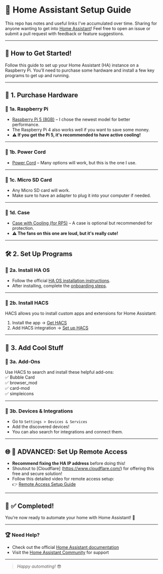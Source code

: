 # 🏡 Home Assistant Setup Guide

 This repo has notes and useful links I've accumulated over time. Sharing for anyone wanting to get into [Home Assistant](https://www.home-assistant.io/)! Feel free to open an issue or submit a pull request with feedback or feature suggestions.

---

## 🚀 **How to Get Started!**

Follow this guide to set up your Home Assistant (HA) instance on a Raspberry Pi. You'll need to purchase some hardware and install a few key programs to get up and running.

---

## 🛒 **1. Purchase Hardware**

### 🔹 **1a. Raspberry Pi**
- [Raspberry Pi 5 (8GB)](https://www.amazon.com/dp/B0CK2FCG1K?ref=ppx_yo2ov_dt_b_fed_asin_title) – I chose the newest model for better performance.  
- The Raspberry Pi 4 also works well if you want to save some money.  
- **⚠️ If you get the Pi 5, it's recommended to have active cooling!**  

---

### 🔹 **1b. Power Cord**
- [Power Cord](https://www.amazon.com/dp/B0CQ2DL2RW?ref=ppx_yo2ov_dt_b_fed_asin_title) – Many options will work, but this is the one I use.  

---

### 🔹 **1c. Micro SD Card**
- Any Micro SD card will work.  
- Make sure to have an adapter to plug it into your computer if needed.  

---

### 🔹 **1d. Case**
- [Case with Cooling (for RP5)](https://www.amazon.com/dp/B0CTBJ42P9?ref=ppx_yo2ov_dt_b_fed_asin_title) – A case is optional but recommended for protection.  
- **⚠️ The fans on this one are loud, but it's really cute!**

---

## 🛠️ **2. Set Up Programs**

### 🔹 **2a. Install HA OS**
- Follow the official [HA OS installation instructions](https://www.home-assistant.io/installation/raspberrypi).  
- After installing, complete the [onboarding steps](https://www.home-assistant.io/getting-started/onboarding).  

---

### 🔹 **2b. Install HACS**  
HACS allows you to install custom apps and extensions for Home Assistant:  
1. Install the app → [Get HACS](https://www.hacs.xyz/docs/use/download/download/)  
2. Add HACS integration → [Set up HACS](https://www.hacs.xyz/docs/use/configuration/basic/#setting-up-the-hacs-integration)  

---

## 🎨 **3. Add Cool Stuff**  

### 🔹 **3a. Add-Ons**  
Use HACS to search and install these helpful add-ons:  
✅ Bubble Card  
✅ browser_mod  
✅ card-mod  
✅ simpleicons  

---

### 🔹 **3b. Devices & Integrations**  
- Go to `Settings > Devices & Services`  
- Add the discovered devices!  
- You can also search for integrations and connect them.  

---

## 🌐 **🔧 ADVANCED: Set Up Remote Access**  
- **Recommend fixing the HA IP address** before doing this!
- Shoutout to [Cloudflare] (https://www.cloudflare.com/) for offering this free and secure solution!
- Follow this detailed video for remote access setup:  
👉 [Remote Access Setup Guide](https://www.youtube.com/watch?v=JGAKzzOmvxg)  

---

## 🎯 **✅ Completed!**  
You’re now ready to automate your home with Home Assistant! 🎉  

---

### 🏆 **Need Help?**  
- Check out the official [Home Assistant documentation](https://www.home-assistant.io/docs/)  
- Visit the [Home Assistant Community](https://community.home-assistant.io/) for support  

---

> *Happy automating!* 😎
